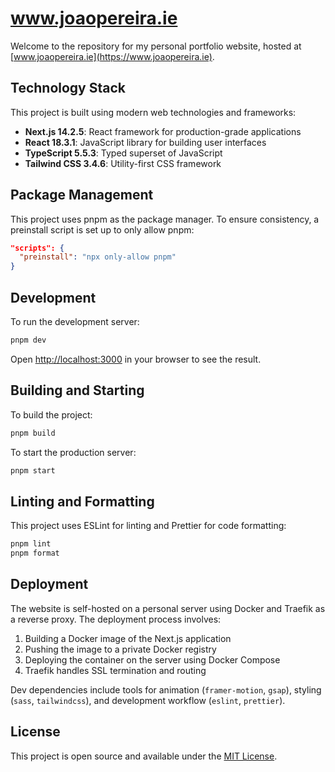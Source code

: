 # www.joaopereira.ie

Welcome to the repository for my personal portfolio website, hosted at [www.joaopereira.ie](https://www.joaopereira.ie).

## Technology Stack

This project is built using modern web technologies and frameworks:

- **Next.js 14.2.5**: React framework for production-grade applications
- **React 18.3.1**: JavaScript library for building user interfaces
- **TypeScript 5.5.3**: Typed superset of JavaScript
- **Tailwind CSS 3.4.6**: Utility-first CSS framework

## Package Management

This project uses pnpm as the package manager. To ensure consistency, a preinstall script is set up to only allow pnpm:

```json
"scripts": {
  "preinstall": "npx only-allow pnpm"
}
```

## Development

To run the development server:

```bash
pnpm dev
```

Open [http://localhost:3000](http://localhost:3000) in your browser to see the result.

## Building and Starting

To build the project:

```bash
pnpm build
```

To start the production server:

```bash
pnpm start
```

## Linting and Formatting

This project uses ESLint for linting and Prettier for code formatting:

```bash
pnpm lint
pnpm format
```

## Deployment

The website is self-hosted on a personal server using Docker and Traefik as a reverse proxy. The deployment process involves:

1. Building a Docker image of the Next.js application
2. Pushing the image to a private Docker registry
3. Deploying the container on the server using Docker Compose
4. Traefik handles SSL termination and routing

Dev dependencies include tools for animation (`framer-motion`, `gsap`), styling (`sass`, `tailwindcss`), and development workflow (`eslint`, `prettier`).

## License

This project is open source and available under the [MIT License](LICENSE).
